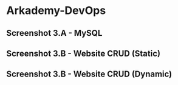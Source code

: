 # Arkademy-DevOps

## Screenshot 3.A - MySQL

## Screenshot 3.B - Website CRUD (Static)

## Screenshot 3.B - Website CRUD (Dynamic)